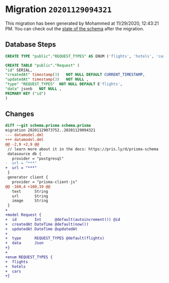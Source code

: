 # Migration `20201129094321`

This migration has been generated by Mohammed at 11/29/2020, 12:43:21 PM.
You can check out the [state of the schema](./schema.prisma) after the migration.

## Database Steps

```sql
CREATE TYPE "public"."REQUEST_TYPES" AS ENUM ('flights', 'hotels', 'cars')

CREATE TABLE "public"."Request" (
"id" SERIAL,
"createdAt" timestamp(3)   NOT NULL DEFAULT CURRENT_TIMESTAMP,
"updatedAt" timestamp(3)   NOT NULL ,
"type" "REQUEST_TYPES"  NOT NULL DEFAULT E'flights',
"data" jsonb   NOT NULL ,
PRIMARY KEY ("id")
)
```

## Changes

```diff
diff --git schema.prisma schema.prisma
migration 20201129073752..20201129094321
--- datamodel.dml
+++ datamodel.dml
@@ -2,9 +2,9 @@
 // learn more about it in the docs: https://pris.ly/d/prisma-schema
 datasource db {
   provider = "postgresql"
-  url = "***"
+  url = "***"
 }
 generator client {
   provider = "prisma-client-js"
@@ -160,4 +160,19 @@
   text      String
   url       String
   image     String
 }
+
+model Request {
+  id        Int      @default(autoincrement()) @id
+  createdAt DateTime @default(now())
+  updatedAt DateTime @updatedAt
+
+  type      REQUEST_TYPES @default(flights)
+  data      Json
+}
+
+enum REQUEST_TYPES {
+  flights
+  hotels
+  cars
+}
```


